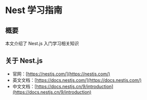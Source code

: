 # Nest 学习指南

## 概要

本文介绍了 Nest.js 入门学习相关知识

## 关于 Nest.js

-   官网：[https://nestjs.com/](https://nestjs.com/)
-   英文文档：[https://docs.nestjs.com/](https://docs.nestjs.com/)
-   中文文档：[https://docs.nestjs.cn/9/introduction](https://docs.nestjs.cn/9/introduction)

